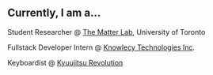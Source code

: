## Currently, I am a...

Student Researcher @ [The Matter Lab](https://www.matter.toronto.edu/), University of Toronto

Fullstack Developer Intern @ [Knowlecy Technologies Inc](https://www.linkedin.com/company/knowlecy).

Keyboardist @ [Kyuujitsu Revolution](https://www.instagram.com/krevolution2024/) 

